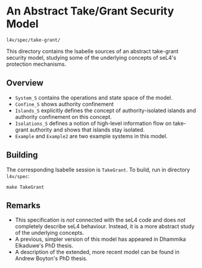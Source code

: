 <!--
     Copyright 2020, Data61, CSIRO (ABN 41 687 119 230)

     SPDX-License-Identifier: CC-BY-SA-4.0
-->

An Abstract Take/Grant Security Model
=====================================

    l4v/spec/take-grant/

This directory contains the Isabelle sources of an abstract take-grant
security model, studying some of the underlying concepts of seL4's protection
mechanisms.


Overview
--------

 * `System_S` contains the operations and state space of the model.
 * `Confine_S` shows authority confinement
 * `Islands_S` explicitly defines the concept of authority-isolated islands
   and authority confinement on this concept.
 * `Isolations_S` defines a notion of high-level information flow on
   take-grant authority and shows that islands stay isolated.
 * `Example` and `Example2` are two example systems in this model.


Building
--------

The corresponding Isabelle session is `TakeGrant`. To build, run in directory `l4v/spec`:

    make TakeGrant


Remarks
-------

 * This specification is *not* connected with the seL4 code and does *not*
   completely describe seL4 behaviour. Instead, it is a more abstract study
   of the underlying concepts.
 * A previous, simpler version of this model has appeared in Dhammika
   Elkaduwe's PhD thesis.
 * A description of the extended, more recent model can be found in
   Andrew Boyton's PhD thesis.
